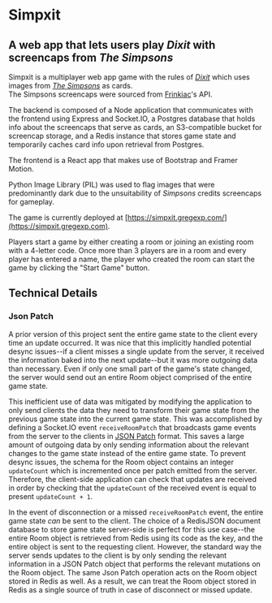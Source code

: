 # Simpxit
## A web app that lets users play _Dixit_ with screencaps from _The Simpsons_

Simpxit is a multiplayer web app game with the rules of [_Dixit_](https://boardgamegeek.com/boardgame/39856/dixit) which uses images from [_The Simpsons_](https://www.disneyplus.com/series/the-simpsons/3ZoBZ52QHb4x) as cards.  
The Simpsons screencaps were sourced from [Frinkiac](https://frinkiac.com)'s API.

The backend is composed of a Node application that communicates with the frontend using Express and Socket.IO, a Postgres database that holds info about the screencaps that serve as cards, an S3-compatible bucket for screencap storage, and a Redis instance that stores game state and temporarily caches card info upon retrieval from Postgres.

The frontend is a React app that makes use of Bootstrap and Framer Motion.   

Python Image Library (PIL) was used to flag images that were predominantly dark due to the unsuitability of _Simpsons_ credits screencaps for gameplay.

The game is currently deployed at [https://simpxit.gregexp.com/](https://simpxit.gregexp.com).

Players start a game by either creating a room or joining an existing room with a 4-letter code.
Once more than 3 players are in a room and every player has entered a name, the player who created the room can start the game by clicking the "Start Game" button. 

## Technical Details

### Json Patch
A prior version of this project sent the entire game state to the client every time an update occurred.
It was nice that this implicitly handled potential desync issues--if a client misses a single update from the server, it received the information baked into the next update--but it was more outgoing data than necessary. Even if only one small part of the game's state changed, the server would send out an entire Room object comprised of the entire game state.

This inefficient use of data was mitigated by modifying the application to only send clients the data they need to transform their game state from the previous game state into the current game state. This was accomplished by defining a Socket.IO event `receiveRoomPatch` that broadcasts game events from the server to the clients in [JSON Patch](https://jsonpatch.com/) format. This saves a large amount of outgoing data by only sending information about the relevant changes to the game state instead of the entire game state. To prevent desync issues, the schema for the Room object contains an integer `updateCount` which is incremented once per patch emitted from the server. Therefore, the client-side application can check that updates are received in order by checking that the `updateCount` of the received event is equal to present `updateCount + 1`.

In the event of disconnection or a missed `receiveRoomPatch` event, the entire game state _can_ be sent to the client. The choice of a RedisJSON document database to store game state server-side is perfect for this use case--the entire Room object is retrieved from Redis using its code as the key, and the entire object is sent to the requesting client. However, the standard way the server sends updates to the client is by only sending the relevant information in a JSON Patch object that performs the relevant mutations on the Room object. The same Json Patch operation acts on the Room object stored in Redis as well. As a result, we can treat the Room object stored in Redis as a single source of truth in case of disconnect or missed update.
